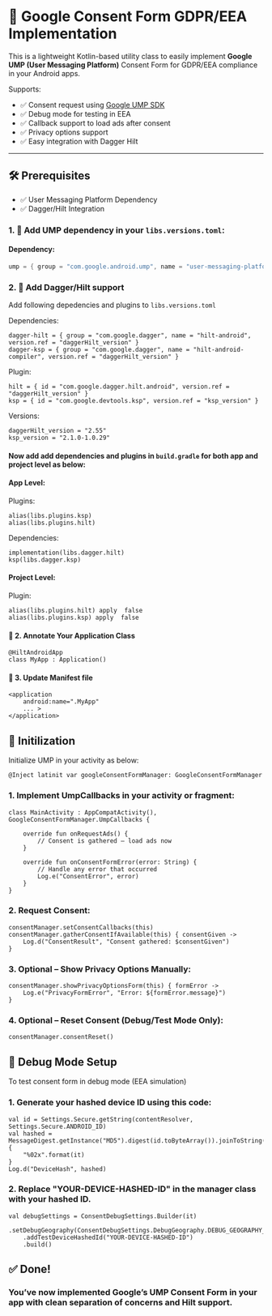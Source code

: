 # 📜 Google Consent Form GDPR/EEA Implementation

This is a lightweight Kotlin-based utility class to easily implement **Google UMP (User Messaging Platform)** Consent Form for GDPR/EEA compliance in your Android apps.

Supports:
- ✅ Consent request using [Google UMP SDK](https://developers.google.com/admob/android/privacy)
- ✅ Debug mode for testing in EEA
- ✅ Callback support to load ads after consent
- ✅ Privacy options support
- ✅ Easy integration with Dagger Hilt

---

## 🛠️ Prerequisites

- ✅ User Messaging Platform Dependency
- ✅ Dagger/Hilt Integration

### 1. 📌 Add UMP dependency in your `libs.versions.toml`:

#### Dependency:
```kotlin dsl
ump = { group = "com.google.android.ump", name = "user-messaging-platform", version.ref = "ump_version" }
```

### 2. 📌 Add Dagger/Hilt support

Add following depedencies and plugins to `libs.versions.toml`

Dependencies:
```depdencies
dagger-hilt = { group = "com.google.dagger", name = "hilt-android", version.ref = "daggerHilt_version" }
dagger-ksp = { group = "com.google.dagger", name = "hilt-android-compiler", version.ref = "daggerHilt_version" }
```
Plugin:
```plugin
hilt = { id = "com.google.dagger.hilt.android", version.ref = "daggerHilt_version" }
ksp = { id = "com.google.devtools.ksp", version.ref = "ksp_version" }
```
Versions:
```versions
daggerHilt_version = "2.55"
ksp_version = "2.1.0-1.0.29"
```

#### Now add add dependencies and plugins in `build.gradle` for both app and project level as below:
#### App Level:

Plugins:
```plugin
alias(libs.plugins.ksp)
alias(libs.plugins.hilt)
```
Dependencies:
```depdencies
implementation(libs.dagger.hilt)
ksp(libs.dagger.ksp)
```
#### Project Level:
Plugin:
```plugin
alias(libs.plugins.hilt) apply  false
alias(libs.plugins.ksp) apply  false
```

#### 📌 2. Annotate Your Application Class

```anotate
@HiltAndroidApp
class MyApp : Application()
```

#### 📌 3. Update Manifest file

```update
<application
    android:name=".MyApp"
    ... >
</application>
```

## 📜 Initilization
Initialize UMP in your activity as below:

```initialize
@Inject latinit var googleConsentFormManager: GoogleConsentFormManager
```

### 1. Implement UmpCallbacks in your activity or fragment:

```callbacks
class MainActivity : AppCompatActivity(), GoogleConsentFormManager.UmpCallbacks {

    override fun onRequestAds() {
        // Consent is gathered — load ads now
    }

    override fun onConsentFormError(error: String) {
        // Handle any error that occurred
        Log.e("ConsentError", error)
    }
}
```

### 2. Request Consent:

```request
consentManager.setConsentCallbacks(this)
consentManager.gatherConsentIfAvailable(this) { consentGiven ->
    Log.d("ConsentResult", "Consent gathered: $consentGiven")
}
```

### 3. Optional – Show Privacy Options Manually:

```optional
consentManager.showPrivacyOptionsForm(this) { formError ->
    Log.e("PrivacyFormError", "Error: ${formError.message}")
}
```

### 4. Optional – Reset Consent (Debug/Test Mode Only):

```debug cancel
consentManager.consentReset()
```
## 🧪 Debug Mode Setup
To test consent form in debug mode (EEA simulation)

### 1. Generate your hashed device ID using this code:

```debug
val id = Settings.Secure.getString(contentResolver, Settings.Secure.ANDROID_ID)
val hashed = MessageDigest.getInstance("MD5").digest(id.toByteArray()).joinToString("") {
    "%02x".format(it)
}
Log.d("DeviceHash", hashed)
```

### 2. Replace "YOUR-DEVICE-HASHED-ID" in the manager class with your hashed ID.

```replace
val debugSettings = ConsentDebugSettings.Builder(it)
    .setDebugGeography(ConsentDebugSettings.DebugGeography.DEBUG_GEOGRAPHY_EEA)
    .addTestDeviceHashedId("YOUR-DEVICE-HASHED-ID")
    .build()
```

## ✅ Done!
### You’ve now implemented Google’s UMP Consent Form in your app with clean separation of concerns and Hilt support.


